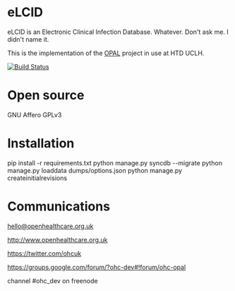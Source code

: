 eLCID
=====

eLCID is an Electronic Clinical Infection Database.
Whatever. Don't ask me. I didn't name it.

This is the implementation of the [OPAL](https://github.com/openhealthcare/opal) project in use at HTD UCLH.

[![Build
Status](https://travis-ci.org/openhealthcare/elcid.png)](https://travis-ci.org/openhealthcare/elcid)

Open source
===========
GNU Affero GPLv3

Installation
============

pip install -r requirements.txt
python manage.py syncdb --migrate
python manage.py loaddata dumps/options.json
python manage.py createinitialrevisions


Communications
==============
hello@openhealthcare.org.uk

http://www.openhealthcare.org.uk

https://twitter.com/ohcuk

https://groups.google.com/forum/?ohc-dev#!forum/ohc-opal

channel #ohc_dev on freenode
